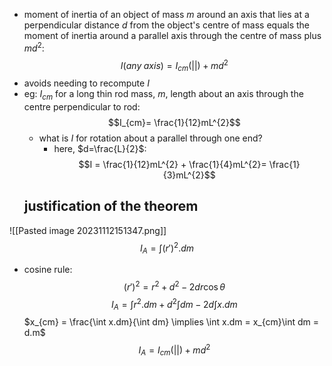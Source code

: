 - moment of inertia of an object of mass $m$ around an axis that lies at a perpendicular distance $d$ from the object's centre of mass equals the moment of inertia around a parallel axis through the centre of mass plus $md^{2}$: $$I(any \; axis) = I_{cm}(||)+md^{2}$$
- avoids needing to recompute $I$
- eg: $I_{cm}$ for a long thin rod mass, $m$, length about an axis through the centre perpendicular to rod: $$I_{cm}= \frac{1}{12}mL^{2}$$
	- what is $I$ for rotation about a parallel through one end? 
		- here,  $d=\frac{L}{2}$: $$I = \frac{1}{12}mL^{2} + \frac{1}{4}mL^{2}= \frac{1}{3}mL^{2}$$
  ## justification of the theorem
![[Pasted image 20231112151347.png]]
$$I_{A}= \int (r')^{2}.dm$$
- cosine rule: $$(r')^{2}=r^{2} + d^{2} - 2dr\cos\theta$$
$$I_{A}= \int r^{2}.dm + d^{2}\int dm - 2d\int x.dm$$
		$x_{cm} = \frac{\int x.dm}{\int dm} \implies \int x.dm = x_{cm}\int dm = d.m$
$$I_{A}= I_{cm}(||)+md^{2}$$